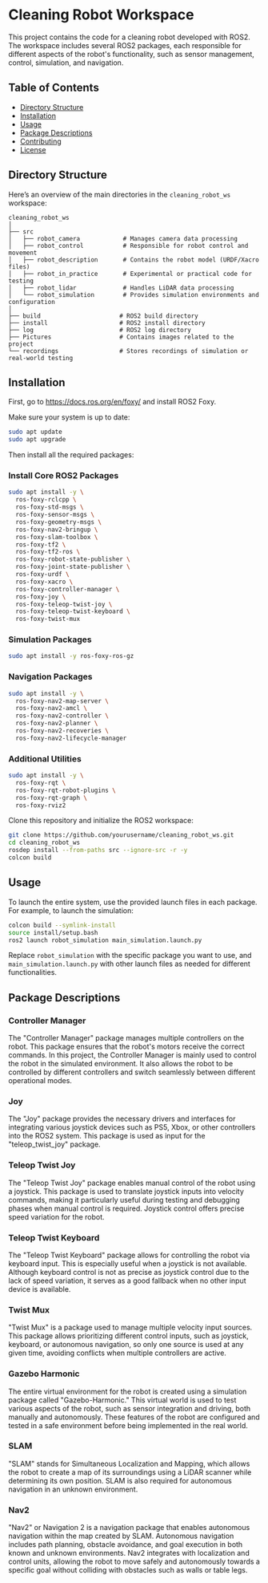 # Cleaning Robot Workspace

This project contains the code for a cleaning robot developed with ROS2. The workspace includes several ROS2 packages, each responsible for different aspects of the robot's functionality, such as sensor management, control, simulation, and navigation.

## Table of Contents
- [Directory Structure](#directory-structure)
- [Installation](#installation)
- [Usage](#usage)
- [Package Descriptions](#package-descriptions)
- [Contributing](#contributing)
- [License](#license)

## Directory Structure

Here’s an overview of the main directories in the `cleaning_robot_ws` workspace:

```
cleaning_robot_ws
│
├── src
│   ├── robot_camera            # Manages camera data processing
│   ├── robot_control           # Responsible for robot control and movement
│   ├── robot_description       # Contains the robot model (URDF/Xacro files)
│   ├── robot_in_practice       # Experimental or practical code for testing
│   ├── robot_lidar             # Handles LiDAR data processing
│   └── robot_simulation        # Provides simulation environments and configuration
│
├── build                      # ROS2 build directory
├── install                    # ROS2 install directory
├── log                        # ROS2 log directory
├── Pictures                   # Contains images related to the project
└── recordings                 # Stores recordings of simulation or real-world testing
```

## Installation

First, go to https://docs.ros.org/en/foxy/ and install ROS2 Foxy.

Make sure your system is up to date:

```sh
sudo apt update
sudo apt upgrade
```

Then install all the required packages:

### Install Core ROS2 Packages

```sh
sudo apt install -y \
  ros-foxy-rclcpp \
  ros-foxy-std-msgs \
  ros-foxy-sensor-msgs \
  ros-foxy-geometry-msgs \
  ros-foxy-nav2-bringup \
  ros-foxy-slam-toolbox \
  ros-foxy-tf2 \
  ros-foxy-tf2-ros \
  ros-foxy-robot-state-publisher \
  ros-foxy-joint-state-publisher \
  ros-foxy-urdf \
  ros-foxy-xacro \
  ros-foxy-controller-manager \
  ros-foxy-joy \
  ros-foxy-teleop-twist-joy \
  ros-foxy-teleop-twist-keyboard \
  ros-foxy-twist-mux
```

### Simulation Packages

```sh
sudo apt install -y ros-foxy-ros-gz
```

### Navigation Packages

```sh
sudo apt install -y \
  ros-foxy-nav2-map-server \
  ros-foxy-nav2-amcl \
  ros-foxy-nav2-controller \
  ros-foxy-nav2-planner \
  ros-foxy-nav2-recoveries \
  ros-foxy-nav2-lifecycle-manager
```

### Additional Utilities

```sh
sudo apt install -y \
  ros-foxy-rqt \
  ros-foxy-rqt-robot-plugins \
  ros-foxy-rqt-graph \
  ros-foxy-rviz2
```

Clone this repository and initialize the ROS2 workspace:

```sh
git clone https://github.com/yourusername/cleaning_robot_ws.git
cd cleaning_robot_ws
rosdep install --from-paths src --ignore-src -r -y
colcon build
```

## Usage

To launch the entire system, use the provided launch files in each package. For example, to launch the simulation:

```sh
colcon build --symlink-install
source install/setup.bash
ros2 launch robot_simulation main_simulation.launch.py
```

Replace `robot_simulation` with the specific package you want to use, and `main_simulation.launch.py` with other launch files as needed for different functionalities.

## Package Descriptions

### Controller Manager
The "Controller Manager" package manages multiple controllers on the robot. This package ensures that the robot's motors receive the correct commands. In this project, the Controller Manager is mainly used to control the robot in the simulated environment. It also allows the robot to be controlled by different controllers and switch seamlessly between different operational modes.

### Joy
The "Joy" package provides the necessary drivers and interfaces for integrating various joystick devices such as PS5, Xbox, or other controllers into the ROS2 system. This package is used as input for the "teleop_twist_joy" package.

### Teleop Twist Joy
The "Teleop Twist Joy" package enables manual control of the robot using a joystick. This package is used to translate joystick inputs into velocity commands, making it particularly useful during testing and debugging phases when manual control is required. Joystick control offers precise speed variation for the robot.

### Teleop Twist Keyboard
The "Teleop Twist Keyboard" package allows for controlling the robot via keyboard input. This is especially useful when a joystick is not available. Although keyboard control is not as precise as joystick control due to the lack of speed variation, it serves as a good fallback when no other input device is available.

### Twist Mux
"Twist Mux" is a package used to manage multiple velocity input sources. This package allows prioritizing different control inputs, such as joystick, keyboard, or autonomous navigation, so only one source is used at any given time, avoiding conflicts when multiple controllers are active.

### Gazebo Harmonic
The entire virtual environment for the robot is created using a simulation package called "Gazebo-Harmonic." This virtual world is used to test various aspects of the robot, such as sensor integration and driving, both manually and autonomously. These features of the robot are configured and tested in a safe environment before being implemented in the real world.

### SLAM
"SLAM" stands for Simultaneous Localization and Mapping, which allows the robot to create a map of its surroundings using a LiDAR scanner while determining its own position. SLAM is also required for autonomous navigation in an unknown environment.

### Nav2
"Nav2" or Navigation 2 is a navigation package that enables autonomous navigation within the map created by SLAM. Autonomous navigation includes path planning, obstacle avoidance, and goal execution in both known and unknown environments. Nav2 integrates with localization and control units, allowing the robot to move safely and autonomously towards a specific goal without colliding with obstacles such as walls or table legs.

